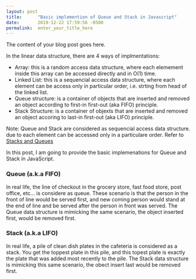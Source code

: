 ```yaml
---
layout: post
title:      "Basic implemention of Queue and Stack in Javascript"
date:       2019-12-22 17:59:56 -0500
permalink:  enter_your_title_here
---
```



The content of your blog post goes here.

In the linear data structure, there are 4 ways of implmentations:  
* Array:  this is a random access data structure, where each elemement inside this array can be accessed directly and in O(1) time.   
* Linked List:   this is a sequencial access data structure, where each element can be access only in particular order, i.e. strting from head of the linked list.   
* Queue structure:  is a container of objects that are inserted and removed an object according to first-in first-out (aka FIFO) principle.   
* Stack Structure:  is a container of objexts that are inserted and removed an object accoring to last-in first-out (aka LIFO) principle.  

Note: Queue and Stack are considered as sequencial access data structure. due to each element can be accessed only in a particulare order. Refer to [Stacks and Queues](https://www.cs.cmu.edu/~adamchik/15-121/lectures/Stacks%20and%20Queues/Stacks%20and%20Queues.html)

In this post, I am going to provide the basic implemenations for Queue and Stack in JavaScript.  

### Queue  (a.k.a FIFO)
In real life, the line of checkout in the grocery store, fast food store, post office, etc... is considere as queue.  These scenario is that the person in the front of line would be served first, and new coming person would stand at the end of line and be served after the person in front was served. The Queue data structure is mimicking the  same scenario, the object inserted first, would be removed first.  


### Stack  (a.k.a LIFO)
In real life, a pile of clean dish plates  in the cafeteria is considered as a stack. You get the toppest plate in this pile, and this topest plate is exactly the plate that was added most recently to the pile.  The Stack data structure is mimicking this same scenario, the obect insert last would be removed first.



